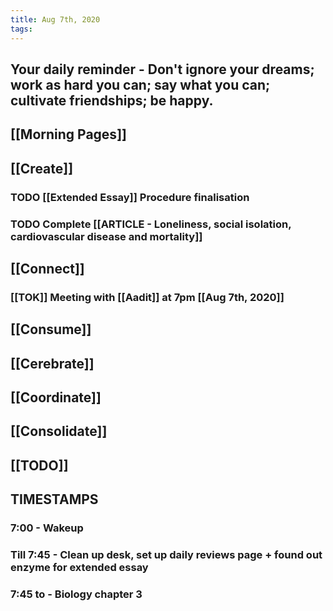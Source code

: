 ```yaml
---
title: Aug 7th, 2020
tags:
---
```


## 
## Your daily reminder - Don't ignore your dreams; work as hard you can; say what you can; cultivate friendships; be happy.
## [[Morning Pages]]
###
## [[Create]]
### TODO [[Extended Essay]] Procedure finalisation
### TODO Complete [[ARTICLE - Loneliness, social isolation, cardiovascular disease and mortality]]
## [[Connect]]
### [[TOK]] Meeting with [[Aadit]] at 7pm [[Aug 7th, 2020]]
## [[Consume]]
## [[Cerebrate]]
## [[Coordinate]]
## [[Consolidate]]
## [[TODO]]
## TIMESTAMPS
### 7:00 - Wakeup
### Till 7:45 - Clean up desk, set up daily reviews page + found out enzyme for extended essay
### 7:45 to - Biology chapter 3

